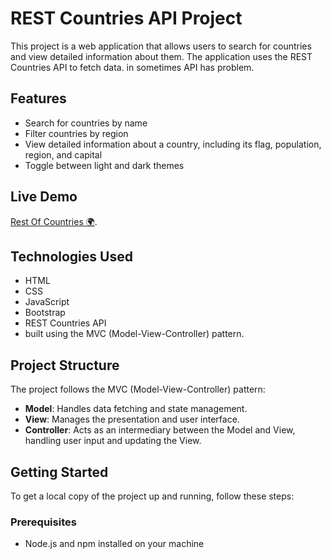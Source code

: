 # REST Countries API Project

This project is a web application that allows users to search for countries and view detailed information about them. The application uses the REST Countries API to fetch data. in sometimes API has problem.

## Features

- Search for countries by name
- Filter countries by region
- View detailed information about a country, including its flag, population, region, and capital
- Toggle between light and dark themes

## Live Demo

[Rest Of Countries 🌍](https://rest-of-countries-mo7med.netlify.app).

## Technologies Used

- HTML
- CSS
- JavaScript
- Bootstrap
- REST Countries API
- built using the MVC (Model-View-Controller) pattern.

## Project Structure

The project follows the MVC (Model-View-Controller) pattern:

- **Model**: Handles data fetching and state management.
- **View**: Manages the presentation and user interface.
- **Controller**: Acts as an intermediary between the Model and View, handling user input and updating the View.

## Getting Started

To get a local copy of the project up and running, follow these steps:

### Prerequisites

- Node.js and npm installed on your machine

